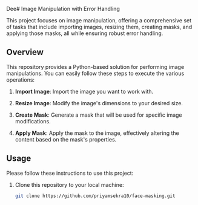 Dee# Image Manipulation with Error Handling

This project focuses on image manipulation, offering a comprehensive set of tasks that include importing images, resizing them, creating masks, and applying those masks, all while ensuring robust error handling.

## Overview

This repository provides a Python-based solution for performing image manipulations. You can easily follow these steps to execute the various operations:

1. **Import Image**: Import the image you want to work with.

2. **Resize Image**: Modify the image's dimensions to your desired size.

3. **Create Mask**: Generate a mask that will be used for specific image modifications.

4. **Apply Mask**: Apply the mask to the image, effectively altering the content based on the mask's properties.

## Usage

Please follow these instructions to use this project:

1. Clone this repository to your local machine:

   ```bash
   git clone https://github.com/priyamsekra10/face-masking.git
